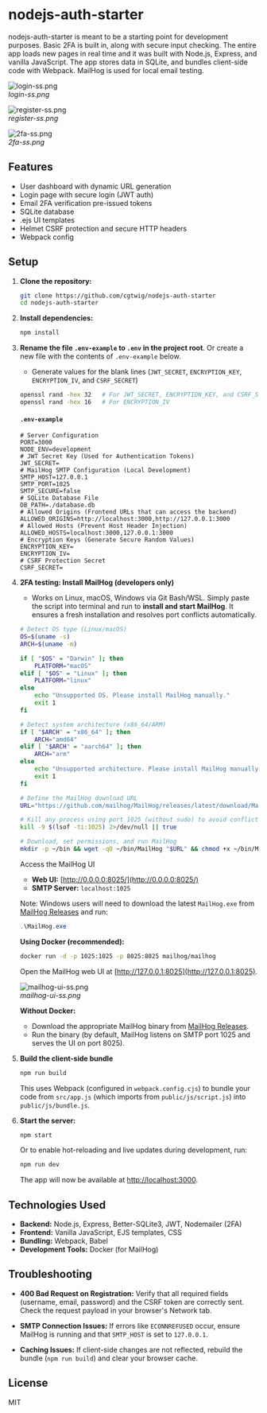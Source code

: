 # nodejs-auth-starter

nodejs-auth-starter is meant to be a starting point for development purposes. Basic 2FA is built in, along with secure input checking. The entire app loads new pages in real time and it was built with Node.js, Express, and vanilla JavaScript. The app stores data in SQLite, and bundles client-side code with Webpack. MailHog is used for local email testing.

![login-ss.png](images/login-ss.png)  
*login-ss.png*

![register-ss.png](images/register-ss.png)  
*register-ss.png*

![2fa-ss.png](images/2fa-ss.png)  
*2fa-ss.png*

## Features

- User dashboard with dynamic URL generation
- Login page with secure login (JWT auth)
- Email 2FA verification pre-issued tokens
- SQLite database
- .ejs UI templates
- Helmet CSRF protection and secure HTTP headers
- Webpack config

## Setup

1. **Clone the repository:**
   ```bash
   git clone https://github.com/cgtwig/nodejs-auth-starter
   cd nodejs-auth-starter
   ```

2. **Install dependencies:**
   ```bash
   npm install
   ```

3. **Rename the file `.env-example` to `.env` in the project root**. Or create a new file with the contents of `.env-example` below.
   - Generate values for the blank lines (`JWT_SECRET`, `ENCRYPTION_KEY`, `ENCRYPTION_IV`, and `CSRF_SECRET`)
   ```bash
   openssl rand -hex 32   # For JWT_SECRET, ENCRYPTION_KEY, and CSRF_SECRET (generate different one for each)
   openssl rand -hex 16   # For ENCRYPTION_IV
   ```

   #### `.env-example`
   ```env
   # Server Configuration
   PORT=3000
   NODE_ENV=development
   # JWT Secret Key (Used for Authentication Tokens)
   JWT_SECRET=
   # MailHog SMTP Configuration (Local Development)
   SMTP_HOST=127.0.0.1
   SMTP_PORT=1025
   SMTP_SECURE=false
   # SQLite Database File
   DB_PATH=./database.db
   # Allowed Origins (Frontend URLs that can access the backend)
   ALLOWED_ORIGINS=http://localhost:3000,http://127.0.0.1:3000
   # Allowed Hosts (Prevent Host Header Injection)
   ALLOWED_HOSTS=localhost:3000,127.0.0.1:3000
   # Encryption Keys (Generate Secure Random Values)
   ENCRYPTION_KEY=
   ENCRYPTION_IV=
   # CSRF Protection Secret
   CSRF_SECRET=
   ```
   
4. **2FA testing: Install MailHog (developers only)**
   - Works on Linux, macOS, Windows via Git Bash/WSL.
   Simply paste the script into terminal and run to **install and start MailHog**. It ensures a fresh installation and resolves port conflicts automatically.
   ```bash
   # Detect OS type (Linux/macOS)
   OS=$(uname -s)
   ARCH=$(uname -m)
   
   if [ "$OS" = "Darwin" ]; then
       PLATFORM="macOS"
   elif [ "$OS" = "Linux" ]; then
       PLATFORM="linux"
   else
       echo "Unsupported OS. Please install MailHog manually."
       exit 1
   fi
   
   # Detect system architecture (x86_64/ARM)
   if [ "$ARCH" = "x86_64" ]; then
       ARCH="amd64"
   elif [ "$ARCH" = "aarch64" ]; then
       ARCH="arm"
   else
       echo "Unsupported architecture. Please install MailHog manually."
       exit 1
   fi
   
   # Define the MailHog download URL
   URL="https://github.com/mailhog/MailHog/releases/latest/download/MailHog_${PLATFORM}_${ARCH}"
   
   # Kill any process using port 1025 (without sudo) to avoid conflicts
   kill -9 $(lsof -ti:1025) 2>/dev/null || true
   
   # Download, set permissions, and run MailHog
   mkdir -p ~/bin && wget -qO ~/bin/MailHog "$URL" && chmod +x ~/bin/MailHog && ~/bin/MailHog
   ```
   Access the MailHog UI
   - **Web UI:** [http://0.0.0.0:8025/](http://0.0.0.0:8025/) 
   - **SMTP Server:** `localhost:1025`
   
   Note: Windows users will need to download the latest `MailHog.exe` from [MailHog Releases](https://github.com/mailhog/MailHog/releases) and run:
   ```powershell
   .\MailHog.exe
   ```
   
   **Using Docker (recommended):**
   ```bash
   docker run -d -p 1025:1025 -p 8025:8025 mailhog/mailhog
   ```
   Open the MailHog web UI at [http://127.0.0.1:8025](http://127.0.0.1:8025).
   
   ![mailhog-ui-ss.png](images/mailhog-ui-ss.png)  
   *mailhog-ui-ss.png*

   **Without Docker:**
   - Download the appropriate MailHog binary from [MailHog Releases](https://github.com/mailhog/MailHog/releases).
   - Run the binary (by default, MailHog listens on SMTP port 1025 and serves the UI on port 8025).

6. **Build the client-side bundle**
   ```bash
   npm run build
   ```
   This uses Webpack (configured in `webpack.config.cjs`) to bundle your code from `src/app.js` (which imports from `public/js/script.js`) into `public/js/bundle.js`.

7. **Start the server:**
   ```bash
   npm start
   ```
   Or to enable hot-reloading and live updates during development, run:
   ```bash
   npm run dev
   ```
   The app will now be available at [http://localhost:3000](http://localhost:3000).

## Technologies Used

- **Backend:** Node.js, Express, Better-SQLite3, JWT, Nodemailer (2FA)
- **Frontend:** Vanilla JavaScript, EJS templates, CSS
- **Bundling:** Webpack, Babel
- **Development Tools:** Docker (for MailHog)

## Troubleshooting

- **400 Bad Request on Registration:**
  Verify that all required fields (username, email, password) and the CSRF token are correctly sent. Check the request payload in your browser's Network tab.

- **SMTP Connection Issues:**
  If errors like `ECONNREFUSED` occur, ensure MailHog is running and that `SMTP_HOST` is set to `127.0.0.1`.

- **Caching Issues:**
  If client-side changes are not reflected, rebuild the bundle (`npm run build`) and clear your browser cache.

## License

MIT
